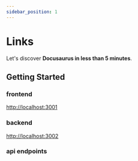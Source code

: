 ```yaml
---
sidebar_position: 1
---
```


# Links

Let's discover **Docusaurus in less than 5 minutes**.

## Getting Started

### frontend

[http://localhost:3001](http://localhost:3001)

### backend

[http://localhost:3002](http://localhost:3002)

### api endpoints
